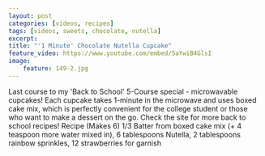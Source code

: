 ```yaml
---
layout: post
categories: [videos, recipes]
tags: [videos, sweets, chocolate, nutella]
excerpt: 
title: "'1 Minute' Chocolate Nutella Cupcake"
feature_video: https://www.youtube.com/embed/5aYwiB4GlsI
image:
    feature: 149-2.jpg
---
```


Last course to my 'Back to School' 5-Course special - microwavable cupcakes! Each cupcake takes 1-minute in the microwave and uses boxed cake mix, which is perfectly convenient for the college student or those who want to make a dessert on the go. Check the site for more back to school recipes! Recipe (Makes 6) 1/3 Batter from boxed cake mix (+ 4 teaspoon more water mixed in), 6 tablespoons Nutella, 2 tablespoons rainbow sprinkles, 12 strawberries for garnish
